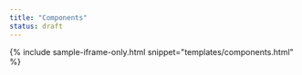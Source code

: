 ```yaml
---
title: "Components"
status: draft
---
```


{% include sample-iframe-only.html snippet="templates/components.html" %}
